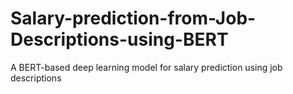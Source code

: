 # Salary-prediction-from-Job-Descriptions-using-BERT
A BERT-based deep learning model for salary prediction using job descriptions
